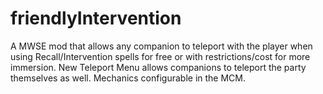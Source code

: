 # friendlyIntervention
A MWSE mod that allows any companion to teleport with the player when using Recall/Intervention spells for free or with restrictions/cost for more immersion. New Teleport Menu allows companions to teleport the party themselves as well. Mechanics configurable in the MCM.
